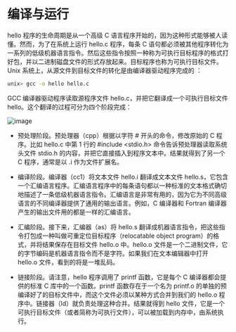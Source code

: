 # 编译与运行

hello 程序的生命周期是从一个高级 C 语言程序开始的，因为这种形式能够被人读懂。然而，为了在系统上运行 hello.c 程序，每条 C 语句都必须被其他程序转化为一系列的低级机器语言指令。然后这些指令按照一种称为可执行目标程序的格式打好包，并以二进制磁盘文件的形式存放起来。目标程序也称为可执行目标文件。Unix 系统上，从源文件到目标文件的转化是由编译器驱动程序完成的 ：

```sh
unix> gcc -o hello hello.c
```

GCC 编译器驱动程序读取源程序文件 hello.c，并把它翻译成一个可执行目标文件 hello。这个翻译的过程可分为四个阶段完成：

![image](https://user-images.githubusercontent.com/5803001/52256465-bce93280-2951-11e9-860c-5dba0ae2bcb2.png)

- 预处理阶段。预处理器（cpp）根据以字符 # 开头的命令，修改原始的 C 程序。比如 hello.c 中第 1 行的 #include <stdio.h> 命令告诉预处理器读取系统头文件 stdio.h 的内容，并把它直接插入到程序文本中。结果就得到了另一个 C 程序，通常是以 .i 作为文件扩展名。

- 编译阶段。编译器（cc1）将文本文件 hello.i 翻译成文本文件 hello.s，它包含一个汇编语言程序。汇编语言程序中的每条语句都以一种标准的文本格式确切地描述了一条低级机器语言指令。汇编语言是非常有用的，因为它为不同高级语言的不同编译器提供了通用的输出语言。例如，C 编译器和 Fortran 编译器产生的输出文件用的都是一样的汇编语言。

- 汇编阶段。接下来，汇编器（as）将 hello.s 翻译成机器语言指令，把这些指令打包成一种叫做可重定位目标程序（relocatable object program）的格式，并将结果保存在目标文件 hello.o 中。hello.o 文件是一个二进制文件，它的字节编码是机器语言指令而不是字符。如果我们在文本编辑器中打开 hello.o 文件，看到的将是一堆乱码。

- 链接阶段。请注意，hello 程序调用了 printf 函数，它是每个 C 编译器都会提供的标准 C 库中的一个函数。printf 函数存在于一个名为 printf.o 的单独的预编译好了的目标文件中，而这个文件必须以某种方式合并到我们的 hello.o 程序中。链接器（ld）就负责处理这种合并。结果就得到 hello 文件，它是一个可执行目标文件（或者简称为可执行文件），可以被加载到内存中，由系统执行。
